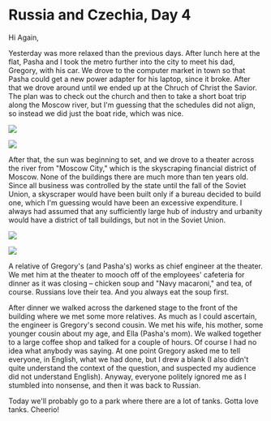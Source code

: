Russia and Czechia, Day 4
=========================
Hi Again,

Yesterday was more relaxed than the previous days. After lunch here at the
flat, Pasha and I took the metro further into the city to meet his dad,
Gregory, with his car. We drove to the computer market in town so that Pasha
could get a new power adapter for his laptop, since it broke. After that we
drove around until we ended up at the Chruch of Christ the Savior. The plan
was to check out the church and then to take a short boat trip along the
Moscow river, but I'm guessing that the schedules did not align, so instead
we did just the boat ride, which was nice.

![](russia2-1_small.webp)

![](russia2-4_small.webp)

After that, the sun was beginning to set, and we drove to a theater across
the river from "Moscow City," which is the skyscraping financial district of
Moscow. None of the buildings there are much more than ten years old. Since
all business was controlled by the state until the fall of the Soviet Union,
a skyscraper would have been built only if a bureau decided to build one,
which I'm guessing would have been an excessive expenditure. I always had
assumed that any sufficiently large hub of industry and urbanity would have
a district of tall buildings, but not in the Soviet Union.

![](russia2-3_small.webp)

![](russia2-2_small.webp)

A relative of Gregory's (and Pasha's) works as chief engineer at the
theater. We met him at the theater to mooch off of the employees' cafeteria
for dinner as it was closing – chicken soup and "Navy macaroni," and tea, of
course. Russians love their tea. And you always eat the soup first.

After dinner we walked across the darkened stage to the front of the
building where we met some more relatives. As much as I could ascertain, the
engineer is Gregory's second cousin. We met his wife, his mother, some
younger cousin about my age, and Ella (Pasha's mom). We walked together to a
large coffee shop and talked for a couple of hours. Of course I had no idea
what anybody was saying. At one point Gregory asked me to tell everyone, in
English, what we had done, but I drew a blank (I also didn't quite
understand the context of the question, and suspected my audience did not
understand English). Anyway, everyone politely ignored me as I stumbled into
nonsense, and then it was back to Russian.

Today we'll probably go to a park where there are a lot of tanks. Gotta love
tanks. Cheerio!
